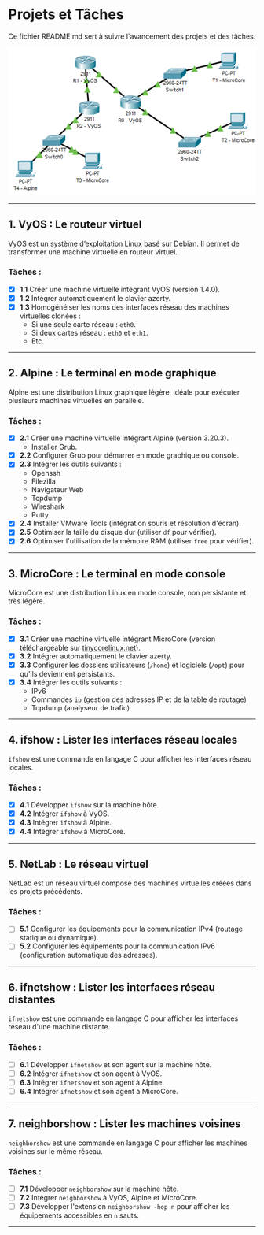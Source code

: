 # Projets et Tâches

Ce fichier README.md sert à suivre l'avancement des projets et des tâches.

![Représentation du réseau avec Packet Tracer](Représentation%20du%20réseau.png)

---

## 1. VyOS : Le routeur virtuel

VyOS est un système d’exploitation Linux basé sur Debian. Il permet de transformer une machine virtuelle en routeur virtuel.

### Tâches :
- [x] **1.1** Créer une machine virtuelle intégrant VyOS (version 1.4.0).
- [x] **1.2** Intégrer automatiquement le clavier azerty.
- [x] **1.3** Homogénéiser les noms des interfaces réseau des machines virtuelles clonées :
  - Si une seule carte réseau : `eth0`.
  - Si deux cartes réseau : `eth0` et `eth1`.
  - Etc.

---

## 2. Alpine : Le terminal en mode graphique

Alpine est une distribution Linux graphique légère, idéale pour exécuter plusieurs machines virtuelles en parallèle.

### Tâches :
- [x] **2.1** Créer une machine virtuelle intégrant Alpine (version 3.20.3).
  - Installer Grub.
- [x] **2.2** Configurer Grub pour démarrer en mode graphique ou console.
- [x] **2.3** Intégrer les outils suivants :
  - Openssh
  - Filezilla
  - Navigateur Web
  - Tcpdump
  - Wireshark
  - Putty
- [x] **2.4** Installer VMware Tools (intégration souris et résolution d'écran).
- [x] **2.5** Optimiser la taille du disque dur (utiliser `df` pour vérifier).
- [x] **2.6** Optimiser l'utilisation de la mémoire RAM (utiliser `free` pour vérifier).

---

## 3. MicroCore : Le terminal en mode console

MicroCore est une distribution Linux en mode console, non persistante et très légère.

### Tâches :
- [x] **3.1** Créer une machine virtuelle intégrant MicroCore (version téléchargeable sur [tinycorelinux.net](http://tinycorelinux.net/)).
- [x] **3.2** Intégrer automatiquement le clavier azerty.
- [x] **3.3** Configurer les dossiers utilisateurs (`/home`) et logiciels (`/opt`) pour qu'ils deviennent persistants.
- [x] **3.4** Intégrer les outils suivants :
  - IPv6
  - Commandes `ip` (gestion des adresses IP et de la table de routage)
  - Tcpdump (analyseur de trafic)

---

## 4. ifshow : Lister les interfaces réseau locales

`ifshow` est une commande en langage C pour afficher les interfaces réseau locales.

### Tâches :
- [X] **4.1** Développer `ifshow` sur la machine hôte.
- [X] **4.2** Intégrer `ifshow` à VyOS.
- [X] **4.3** Intégrer `ifshow` à Alpine.
- [X] **4.4** Intégrer `ifshow` à MicroCore.

---

## 5. NetLab : Le réseau virtuel

NetLab est un réseau virtuel composé des machines virtuelles créées dans les projets précédents.

### Tâches :
- [ ] **5.1** Configurer les équipements pour la communication IPv4 (routage statique ou dynamique).
- [ ] **5.2** Configurer les équipements pour la communication IPv6 (configuration automatique des adresses).

---

## 6. ifnetshow : Lister les interfaces réseau distantes

`ifnetshow` est une commande en langage C pour afficher les interfaces réseau d'une machine distante.

### Tâches :
- [ ] **6.1** Développer `ifnetshow` et son agent sur la machine hôte.
- [ ] **6.2** Intégrer `ifnetshow` et son agent à VyOS.
- [ ] **6.3** Intégrer `ifnetshow` et son agent à Alpine.
- [ ] **6.4** Intégrer `ifnetshow` et son agent à MicroCore.

---

## 7. neighborshow : Lister les machines voisines

`neighborshow` est une commande en langage C pour afficher les machines voisines sur le même réseau.

### Tâches :
- [ ] **7.1** Développer `neighborshow` sur la machine hôte.
- [ ] **7.2** Intégrer `neighborshow` à VyOS, Alpine et MicroCore.
- [ ] **7.3** Développer l'extension `neighborshow -hop n` pour afficher les équipements accessibles en `n` sauts.

---

